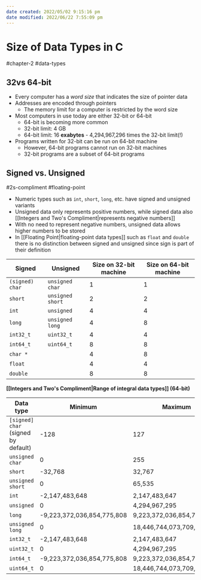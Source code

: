 ```yaml
---
date created: 2022/05/02 9:15:16 pm
date modified: 2022/06/22 7:55:09 pm
---
```

# Size of Data Types in C

#chapter-2 #data-types

## 32vs 64-bit

- Every computer has a *word size* that indicates the size of pointer data
- Addresses are encoded through pointers
  - The memory limit for a computer is restricted by the word size
- Most computers in use today are either 32-bit or 64-bit
  - 64-bit is becoming more common
  - 32-bit limit: 4 GB
  - 64-bit limit: 16 **exabytes** - 4,294,967,296 times the 32-bit limit(!)
- Programs written for 32-bit can be run on 64-bit machine
  - However, 64-bit programs cannot run on 32-bit machines
  - 32-bit programs are a subset of 64-bit programs

## Signed vs. Unsigned

#2s-compliment #floating-point

- Numeric types such as `int`, `short`, `long`, etc. have signed and unsigned variants
- Unsigned data only represents positive numbers, while signed data also [[Integers and Two's Compliment|represents negative numbers]]
- With no need to represent negative numbers, unsigned data allows higher numbers to be stored
- In [[Floating Point|floating-point data types]] such as `float` and `double` there is no distinction between signed and unsigned since sign is part of their definition

| Signed | Unsigned | Size on 32-bit machine | Size on 64-bit machine |
| --------------- | ---------------- | ---------------------- | ---------------------- |
| `(signed) char` | `unsigned char` | 1 | 1 |
| `short` | `unsigned short` | 2 | 2 |
| `int` | `unsigned` | 4 | 4 |
| `long` | `unsigned long` | 4 | 8 |
| `int32_t` | `uint32_t` | 4 | 4 |
| `int64_t` | `uint64_t` | 8 | 8 |
| `char *` |                  | 4 | 8 |
| `float` |                  | 4 | 4 |
| `double` |                  | 8 | 8 |

**[[Integers and Two's Compliment|Range of integral data types]] (64-bit)**

| Data type | Minimum | Maximum |
| ----------------------------------- | -------------------------- | -------------------------- |
| `[signed] char` (signed by default) | -128 | 127 |
| `unsigned char` | 0 | 255 |
| `short` | -32,768 | 32,767 |
| `unsigned short` | 0 | 65,535 |
| `int` | -2,147,483,648 | 2,147,483,647 |
| `unsigned` | 0 | 4,294,967,295 |
| `long` | -9,223,372,036,854,775,808 | 9,223,372,036,854,775,807 |
| `unsigned long` | 0 | 18,446,744,073,709,551,615 |
| `int32_t` | -2,147,483,648 | 2,147,483,647 |
| `uint32_t` | 0 | 4,294,967,295 |
| `int64_t` | -9,223,372,036,854,775,808 | 9,223,372,036,854,775,807 |
| `uint64_t` | 0 | 18,446,744,073,709,551,615 |
